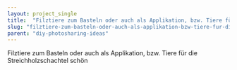 ```yaml
---
layout: project_single
title:  "Filztiere zum Basteln oder auch als Applikation, bzw. Tiere für die Streichholzschachtel schön"
slug: "filztiere-zum-basteln-oder-auch-als-applikation-bzw-tiere-fur-die-streichholzschachtel-schon"
parent: "diy-photosharing-ideas"
---
```

Filztiere zum Basteln oder auch als Applikation, bzw. Tiere für die Streichholzschachtel schön